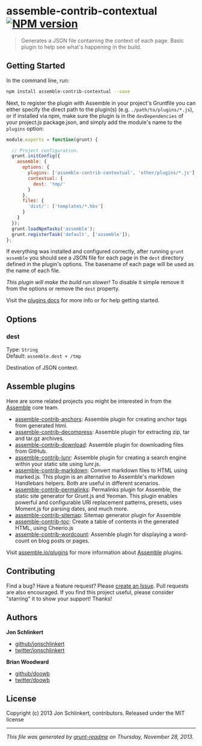 # assemble-contrib-contextual [![NPM version](https://badge.fury.io/js/assemble-contrib-contextual.png)](http://badge.fury.io/js/assemble-contrib-contextual) 

> Generates a JSON file containing the context of each page. Basic plugin to help see what's happening in the build.

## Getting Started
In the command line, run:

```bash
npm install assemble-contrib-contextual --save
```

Next, to register the plugin with Assemble in your project's Gruntfile you can either specify the direct path to the plugin(s) (e.g. `./path/to/plugins/*.js`), or if installed via npm, make sure the plugin is in the `devDependencies` of your project.js package.json, and simply add the module's name to the `plugins` option:

```js
module.exports = function(grunt) {

  // Project configuration.
  grunt.initConfig({
    assemble: {
      options: {
        plugins: ['assemble-contrib-contextual', 'other/plugins/*.js'],
        contextual: {
          dest: 'tmp/'
        }
      },
      files: {
        'dist/': ['templates/*.hbs']
      }
    }
  });
  grunt.loadNpmTasks('assemble');
  grunt.registerTask('default', ['assemble']);
};
```
If everything was installed and configured correctly, after running `grunt assemble` you should see a JSON file for each page in the `dest` directory defined in the plugin's options. The basename of each page will be used as the name of each file.

_This plugin will make the build run slower!_ To disable it simple remove it from the options or remove the `dest` property.


Visit the [plugins docs](http://assemble.io/plugins/) for more info or for help getting started.



## Options
### dest
Type: `String`  
Default: `assemble.dest + /tmp`

Destination of JSON context.



## Assemble plugins
Here are some related projects you might be interested in from the [Assemble](http://assemble.io) core team.

+ [assemble-contrib-anchors](https://github.com/assemble/assemble-contrib-anchors): Assemble plugin for creating anchor tags from generated html. 
+ [assemble-contrib-decompress](https://github.com/assemble/assemble-contrib-decompress): Assemble plugin for extracting zip, tar and tar.gz archives.  
+ [assemble-contrib-download](https://github.com/assemble/assemble-contrib-download): Assemble plugin for downloading files from GitHub. 
+ [assemble-contrib-lunr](https://github.com/assemble/assemble-contrib-lunr): Assemble plugin for creating a search engine within your static site using lunr.js. 
+ [assemble-contrib-markdown](https://github.com/assemble/assemble-contrib-markdown): Convert markdown files to HTML using marked.js. This plugin is an alternative to Assemble's markdown Handlebars helpers. Both are useful in different scenarios. 
+ [assemble-contrib-permalinks](https://github.com/assemble/assemble-contrib-permalinks): Permalinks plugin for Assemble, the static site generator for Grunt.js and Yeoman. This plugin enables powerful and configurable URI replacement patterns, presets, uses Moment.js for parsing dates, and much more. 
+ [assemble-contrib-sitemap](https://github.com/assemble/assemble-contrib-sitemap): Sitemap generator plugin for Assemble 
+ [assemble-contrib-toc](https://github.com/assemble/assemble-contrib-toc): Create a table of contents in the generated HTML, using Cheerio.js 
+ [assemble-contrib-wordcount](https://github.com/assemble/assemble-contrib-wordcount): Assemble plugin for displaying a word-count on blog posts or pages. 

Visit [assemble.io/plugins](http:/assemble.io/plugins/) for more information about [Assemble](http:/assemble.io/) plugins.


## Contributing
Find a bug? Have a feature request? Please [create an Issue](https://github.com/assemble/assemble/issues/new). Pull requests are also encouraged.
If you find this project useful, please consider "starring" it to show your support! Thanks!

## Authors

**Jon Schlinkert**

+ [github/jonschlinkert](https://github.com/jonschlinkert)
+ [twitter/jonschlinkert](http://twitter.com/jonschlinkert)

**Brian Woodward**

+ [github/doowb](https://github.com/doowb)
+ [twitter/doowb](http://twitter.com/jonschlinkert)


## License
Copyright (c) 2013 Jon Schlinkert, contributors.
Released under the MIT license

***

_This file was generated by [grunt-readme](https://github.com/assemble/grunt-readme) on Thursday, November 28, 2013._

[grunt]: http://gruntjs.com/
[Getting Started]: https://github.com/gruntjs/grunt/blob/devel/docs/getting_started.md
[package.json]: https://npmjs.org/doc/json.html

